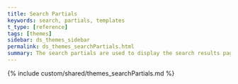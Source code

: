 ```yaml
---
title: Search Partials
keywords: search, partials, templates
t_type: [reference]
tags: [themes]
sidebar: ds_themes_sidebar
permalink: ds_themes_searchPartials.html
summary: The search partials are used to display the search results page.
---
```

{% include custom/shared/themes_searchPartials.md %}